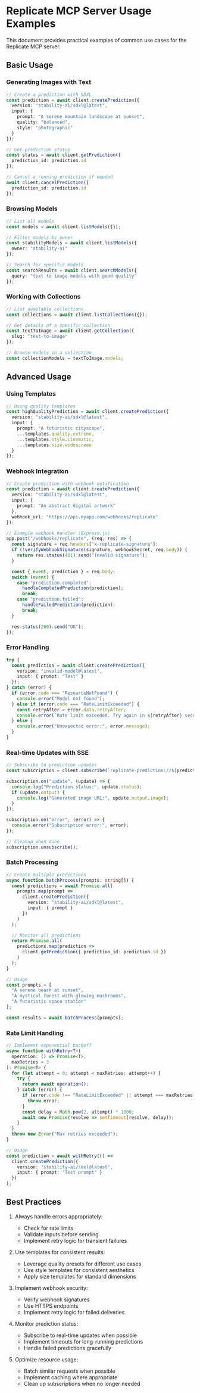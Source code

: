 # Replicate MCP Server Usage Examples

This document provides practical examples of common use cases for the Replicate MCP server.

## Basic Usage

### Generating Images with Text

```typescript
// Create a prediction with SDXL
const prediction = await client.createPrediction({
  version: "stability-ai/sdxl@latest",
  input: {
    prompt: "A serene mountain landscape at sunset",
    quality: "balanced",
    style: "photographic"
  }
});

// Get prediction status
const status = await client.getPrediction({
  prediction_id: prediction.id
});

// Cancel a running prediction if needed
await client.cancelPrediction({
  prediction_id: prediction.id
});
```

### Browsing Models

```typescript
// List all models
const models = await client.listModels({});

// Filter models by owner
const stabilityModels = await client.listModels({
  owner: "stability-ai"
});

// Search for specific models
const searchResults = await client.searchModels({
  query: "text to image models with good quality"
});
```

### Working with Collections

```typescript
// List available collections
const collections = await client.listCollections({});

// Get details of a specific collection
const textToImage = await client.getCollection({
  slug: "text-to-image"
});

// Browse models in a collection
const collectionModels = textToImage.models;
```

## Advanced Usage

### Using Templates

```typescript
// Using quality templates
const highQualityPrediction = await client.createPrediction({
  version: "stability-ai/sdxl@latest",
  input: {
    prompt: "A futuristic cityscape",
    ...templates.quality.extreme,
    ...templates.style.cinematic,
    ...templates.size.widescreen
  }
});
```

### Webhook Integration

```typescript
// Create prediction with webhook notification
const prediction = await client.createPrediction({
  version: "stability-ai/sdxl@latest",
  input: {
    prompt: "An abstract digital artwork"
  },
  webhook_url: "https://api.myapp.com/webhooks/replicate"
});

// Example webhook handler (Express.js)
app.post("/webhooks/replicate", (req, res) => {
  const signature = req.headers["x-replicate-signature"];
  if (!verifyWebhookSignature(signature, webhookSecret, req.body)) {
    return res.status(401).send("Invalid signature");
  }

  const { event, prediction } = req.body;
  switch (event) {
    case "prediction.completed":
      handleCompletedPrediction(prediction);
      break;
    case "prediction.failed":
      handleFailedPrediction(prediction);
      break;
  }

  res.status(200).send("OK");
});
```

### Error Handling

```typescript
try {
  const prediction = await client.createPrediction({
    version: "invalid-model@latest",
    input: { prompt: "Test" }
  });
} catch (error) {
  if (error.code === "ResourceNotFound") {
    console.error("Model not found");
  } else if (error.code === "RateLimitExceeded") {
    const retryAfter = error.data.retryAfter;
    console.error(`Rate limit exceeded. Try again in ${retryAfter} seconds`);
  } else {
    console.error("Unexpected error:", error.message);
  }
}
```

### Real-time Updates with SSE

```typescript
// Subscribe to prediction updates
const subscription = client.subscribe(`replicate-prediction://${prediction.id}`);

subscription.on("update", (update) => {
  console.log("Prediction status:", update.status);
  if (update.output) {
    console.log("Generated image URL:", update.output.image);
  }
});

subscription.on("error", (error) => {
  console.error("Subscription error:", error);
});

// Cleanup when done
subscription.unsubscribe();
```

### Batch Processing

```typescript
// Create multiple predictions
async function batchProcess(prompts: string[]) {
  const predictions = await Promise.all(
    prompts.map(prompt =>
      client.createPrediction({
        version: "stability-ai/sdxl@latest",
        input: { prompt }
      })
    )
  );

  // Monitor all predictions
  return Promise.all(
    predictions.map(prediction =>
      client.getPrediction({ prediction_id: prediction.id })
    )
  );
}

// Usage
const prompts = [
  "A serene beach at sunset",
  "A mystical forest with glowing mushrooms",
  "A futuristic space station"
];

const results = await batchProcess(prompts);
```

### Rate Limit Handling

```typescript
// Implement exponential backoff
async function withRetry<T>(
  operation: () => Promise<T>,
  maxRetries = 3
): Promise<T> {
  for (let attempt = 0; attempt < maxRetries; attempt++) {
    try {
      return await operation();
    } catch (error) {
      if (error.code !== "RateLimitExceeded" || attempt === maxRetries - 1) {
        throw error;
      }
      const delay = Math.pow(2, attempt) * 1000;
      await new Promise(resolve => setTimeout(resolve, delay));
    }
  }
  throw new Error("Max retries exceeded");
}

// Usage
const prediction = await withRetry(() =>
  client.createPrediction({
    version: "stability-ai/sdxl@latest",
    input: { prompt: "Test prompt" }
  })
);
```

## Best Practices

1. Always handle errors appropriately:
   - Check for rate limits
   - Validate inputs before sending
   - Implement retry logic for transient failures

2. Use templates for consistent results:
   - Leverage quality presets for different use cases
   - Use style templates for consistent aesthetics
   - Apply size templates for standard dimensions

3. Implement webhook security:
   - Verify webhook signatures
   - Use HTTPS endpoints
   - Implement retry logic for failed deliveries

4. Monitor prediction status:
   - Subscribe to real-time updates when possible
   - Implement timeouts for long-running predictions
   - Handle failed predictions gracefully

5. Optimize resource usage:
   - Batch similar requests when possible
   - Implement caching where appropriate
   - Clean up subscriptions when no longer needed
